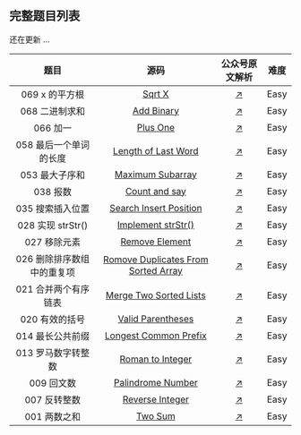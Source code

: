 ## 完整题目列表

还在更新 ...

|            题目            |                             源码                             |                        公众号原文解析                        | 难度 |
| :------------------------: | :----------------------------------------------------------: | :----------------------------------------------------------: | :--: |
|       069 x 的平方根       | [Sqrt X](https://github.com/swpuLeo/leetcode.js/blob/master/src/easy/SqrtX.js) | [↗](https://mp.weixin.qq.com/s?__biz=MzIzNDI1MTEyNg==&mid=2247484211&idx=2&sn=598e3049c7a501f084c96bb1385d462a&chksm=e8f8752adf8ffc3c1c71fddb55d370118cdaadc360a09eb3004bb2e097003239978a3f010cb5&token=146339323&lang=zh_CN#rd) | Easy |
|       068 二进制求和       | [Add Binary](https://github.com/swpuLeo/leetcode.js/blob/master/src/easy/AddBinary.js) | [↗](https://mp.weixin.qq.com/s?__biz=MzIzNDI1MTEyNg==&mid=2247484200&idx=1&sn=8e1e4d8f6241f0a65f47a01f18d45ef7&chksm=e8f87531df8ffc27264f6206eb0a25d9dd410e83398f590747079a790aa55bec28ca642f9fe5&token=1608834102&lang=zh_CN#rd) | Easy |
|          066 加一          | [Plus One](https://github.com/swpuLeo/leetcode.js/blob/master/src/easy/PlusOne.js) | [↗](https://mp.weixin.qq.com/s?__biz=MzIzNDI1MTEyNg==&mid=2247484191&idx=1&sn=e2335ad869d3e5baed550b6f51af861f&chksm=e8f87506df8ffc10295061cde62df620edd6c6cf40de09410f023ac5f2894b5b91fd7f229667&token=1608834102&lang=zh_CN#rd) | Easy |
|   058 最后一个单词的长度   | [Length of Last Word](https://github.com/swpuLeo/leetcode.js/blob/master/src/easy/LengthOfLastWorld.js) | [↗](https://mp.weixin.qq.com/s?__biz=MzIzNDI1MTEyNg==&mid=2247484183&idx=2&sn=3036c5699fe36f138e4a4724ace0d46c&chksm=e8f8750edf8ffc1814c45441a2b8d5dcff12bb63db466f1a67658d5fc4072a5aa675b112ed7a&token=1608834102&lang=zh_CN#rd) | Easy |
|       053 最大子序和       | [Maximum Subarray](https://github.com/swpuLeo/leetcode.js/blob/master/src/easy/MaximumSubarray.js) | [↗](https://mp.weixin.qq.com/s?__biz=MzIzNDI1MTEyNg==&mid=2247484173&idx=2&sn=50f5f63f2fc8e8d3c795ece4d0e38559&chksm=e8f87514df8ffc026d7961289df1cb63d0195b9432ec4198d47877550d7f8e18584e42426c1b&token=1608834102&lang=zh_CN#rd) | Easy |
|          038 报数          | [Count and say](https://github.com/swpuLeo/leetcode.js/blob/master/src/easy/CountAndSay.js) | [↗](https://mp.weixin.qq.com/s?__biz=MzIzNDI1MTEyNg==&mid=2247484158&idx=1&sn=f4889537ce3b199be2476c6b5297b8ba&chksm=e8f874e7df8ffdf18985ba650179d40ab4d1f559e6b9c19dab4d8f0d5554c1f5018b7c58a143&token=1608834102&lang=zh_CN#rd) | Easy |
|      035 搜索插入位置      | [Search Insert Position](https://github.com/swpuLeo/leetcode.js/blob/master/src/easy/SearchInsertPosition.js) | [↗](https://mp.weixin.qq.com/s?__biz=MzIzNDI1MTEyNg==&mid=2247484145&idx=1&sn=7d444246caeb05d163369e552d95c4da&chksm=e8f874e8df8ffdfefafc084fd3bc165cac37a050e5a3a46d1842622f99243db64a89f7f6a25c&token=1608834102&lang=zh_CN#rd) | Easy |
|     028 实现 strStr()      | [Implement strStr()](https://github.com/swpuLeo/leetcode.js/blob/master/src/easy/Implement-strStr.js) | [↗](https://mp.weixin.qq.com/s?__biz=MzIzNDI1MTEyNg==&mid=2247484128&idx=2&sn=c975dd8c267cd500a51121e41cfd8d0b&chksm=e8f874f9df8ffdef6c0ec7a97d99fa6f74da02ab8fe489afeb8fa16584f3126faea5fb533219&token=1608834102&lang=zh_CN#rd) | Easy |
|        027 移除元素        | [Remove Element](https://github.com/swpuLeo/leetcode.js/blob/master/src/easy/RemoveElement.js) | [↗](https://mp.weixin.qq.com/s?__biz=MzIzNDI1MTEyNg==&mid=2247484120&idx=2&sn=7b1976f669a9f32cdaa2ac6b6bd82ee5&chksm=e8f874c1df8ffdd75a0bd3eceac8a24ed23129de0542d69a8a5768a35b650df5821adba6cca8&token=1608834102&lang=zh_CN#rd) | Easy |
| 026 删除排序数组中的重复项 | [Romove Duplicates From Sorted Array](https://github.com/swpuLeo/leetcode.js/blob/master/src/easy/RemoveDuplicatesFromSortedArray.js) | [↗](https://mp.weixin.qq.com/s?__biz=MzIzNDI1MTEyNg==&mid=2247484113&idx=1&sn=40a4978cb2b9f7c0f84781f88f917f15&chksm=e8f874c8df8ffdde23d5b294c06ea9f01f46459843112c37b351383e35e3b58bcf7aca808e0a&token=1608834102&lang=zh_CN#rd) | Easy |
|    021 合并两个有序链表    | [Merge Two Sorted Lists](https://github.com/swpuLeo/leetcode.js/blob/master/src/easy/MergeTwoSortedLists.js) | [↗](https://mp.weixin.qq.com/s?__biz=MzIzNDI1MTEyNg==&mid=2247484105&idx=2&sn=0086b937d35e0c1057e2553dbf6d6f63&chksm=e8f874d0df8ffdc6259ad99b434db0898239860502351ec3af81122be50c55b7f7d5fadbe3a4&token=1608834102&lang=zh_CN#rd) | Easy |
|       020 有效的括号       | [Valid Parentheses](https://github.com/swpuLeo/leetcode.js/blob/master/src/easy/ValidParentheses.js) | [↗](https://mp.weixin.qq.com/s?__biz=MzIzNDI1MTEyNg==&mid=2247484089&idx=2&sn=362b36f3169fb89858b1b829ef07bf5e&chksm=e8f874a0df8ffdb64a8a77b924dff4ea4563b0080118bd59d3a37a177c056fe97c7e9b0b1e6c&token=1608834102&lang=zh_CN#rd) | Easy |
|      014 最长公共前缀      |                  [Longest Common Prefix](https://github.com/swpuLeo/leetcode.js/blob/master/src/easy/LongestCommonPrefix.js)                   | [↗](https://mp.weixin.qq.com/s?__biz=MzIzNDI1MTEyNg==&mid=2247484073&idx=2&sn=b7233182d3b77c45b1db6618e20fcb1c&chksm=e8f874b0df8ffda6730cadf742f7499053df52be9f7a52cc9b60555969c4dee5a6ffad0df87d&token=1608834102&lang=zh_CN#rd) | Easy |
|     013 罗马数字转整数     | [Roman to Integer](https://github.com/swpuLeo/leetcode.js/blob/master/src/easy/RomanToInteger.js) | [↗](https://mp.weixin.qq.com/s?__biz=MzIzNDI1MTEyNg==&mid=2247484061&idx=2&sn=90d868940b6aab110520686f302201b2&chksm=e8f87484df8ffd92e1a7f3be63ca1b07ce8039c371265421a7ff3ec3618abc004e15d0d976c5&token=1608834102&lang=zh_CN#rd) | Easy |
|         009 回文数         | [Palindrome Number](https://github.com/swpuLeo/leetcode.js/blob/master/src/easy/PalindromeNumber.js) | [↗](https://mp.weixin.qq.com/s?__biz=MzIzNDI1MTEyNg==&mid=2247484051&idx=2&sn=760160669cfa2bc03155b62e5e13a3fd&chksm=e8f8748adf8ffd9c509957fc9c8f6db66d0698c72bf2d6825e46111f1a6d7465ea0d18bf1a4a&token=1608834102&lang=zh_CN#rd) | Easy |
|        007 反转整数        | [Reverse Integer](https://github.com/swpuLeo/leetcode.js/blob/master/src/easy/ReverseInteger.js) | [↗](https://mp.weixin.qq.com/s?__biz=MzIzNDI1MTEyNg==&mid=2247484040&idx=2&sn=41d51078c544a6bb858d8e4e9d3d9f98&chksm=e8f87491df8ffd8759bb5aa67d591f31ee19d76d7801e8de5761c4a8861f3d0e83eeb32c78e7&token=1608834102&lang=zh_CN#rd) | Easy |
|        001 两数之和        | [Two Sum](https://github.com/swpuLeo/leetcode.js/blob/master/src/easy/TwoSum.js) | [↗](https://mp.weixin.qq.com/s?__biz=MzIzNDI1MTEyNg==&mid=2247484025&idx=3&sn=97c364310ba1734063b5561d81bb03a9&chksm=e8f87460df8ffd7607c2795ebc2678a0624985f5cd953228b9fb79d00f758b3e2daf36ab9aec&token=1608834102&lang=zh_CN#rd) | Easy |
